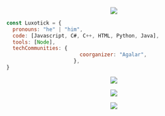 ###
<p align="center">
  <img src="https://media.discordapp.net/attachments/763810387942309888/836962164978876487/unknown.png" />
</p>

```javascript
const Luxotick = {
  pronouns: "he" | "him",
  code: [Javascript, C#, C++, HTML, Python, Java],
  tools: [Node],
  techCommunities: {
                        coorganizer: "Agalar",
                      },
}
```

<p align="center">
  <img src="https://github-readme-stats.vercel.app/api?username=Luxotick&&show_icons=true&title_color=ffffff&icon_color=bb2acf&text_color=daf7dc&bg_color=151515" />
<p align="center">
  <img src="https://komarev.com/ghpvc/?username=luxotick" />
</p>
<p align="center">
<img src="https://github-readme-stats.vercel.app/api/top-langs/?username=luxotick&&show_icons=true&title_color=ffffff&icon_color=bb2acf&text_color=daf7dc&bg_color=151515" />
</p
</p>













